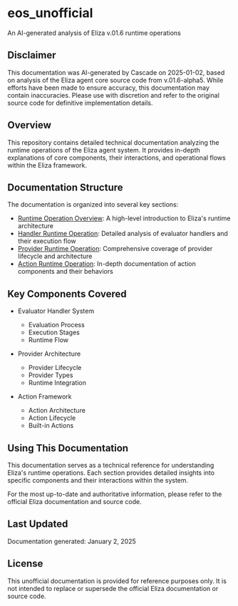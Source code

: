 # eos_unofficial

An AI-generated analysis of Eliza v.01.6 runtime operations

## Disclaimer

This documentation was AI-generated by Cascade on 2025-01-02, based on analysis of the Eliza agent core source code from v.01.6-alpha5. While efforts have been made to ensure accuracy, this documentation may contain inaccuracies. Please use with discretion and refer to the original source code for definitive implementation details.

## Overview

This repository contains detailed technical documentation analyzing the runtime operations of the Eliza agent system. It provides in-depth explanations of core components, their interactions, and operational flows within the Eliza framework.

## Documentation Structure

The documentation is organized into several key sections:

- [Runtime Operation Overview](docs/runtime%20operation%20overview.md): A high-level introduction to Eliza's runtime architecture
- [Handler Runtime Operation](docs/handler%20runtime%20operation.md): Detailed analysis of evaluator handlers and their execution flow
- [Provider Runtime Operation](docs/provider%20runtime%20operation.md): Comprehensive coverage of provider lifecycle and architecture
- [Action Runtime Operation](docs/action%20runtime%20operation.md): In-depth documentation of action components and their behaviors

## Key Components Covered

- Evaluator Handler System
  - Evaluation Process
  - Execution Stages
  - Runtime Flow
  
- Provider Architecture
  - Provider Lifecycle
  - Provider Types
  - Runtime Integration
  
- Action Framework
  - Action Architecture
  - Action Lifecycle
  - Built-in Actions

## Using This Documentation

This documentation serves as a technical reference for understanding Eliza's runtime operations. Each section provides detailed insights into specific components and their interactions within the system.

For the most up-to-date and authoritative information, please refer to the official Eliza documentation and source code.

## Last Updated

Documentation generated: January 2, 2025

## License

This unofficial documentation is provided for reference purposes only. It is not intended to replace or supersede the official Eliza documentation or source code.
